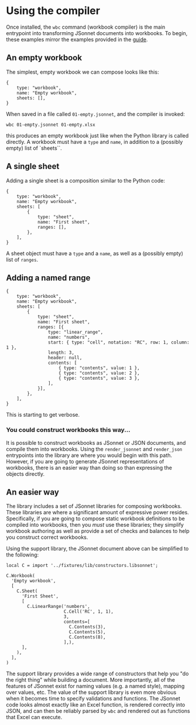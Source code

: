 # Using the compiler

Once installed, the `wbc` command (workbook compiler) is the main entrypoint into transforming JSonnet documents into workbooks. To begin, these examples mirror the examples provided in the [guide](guide.md).

## An empty workbook

The simplest, empty workbook we can compose looks like this:

```jsonnet
{
    type: "workbook",
    name: "Empty workbook",
    sheets: [],
}
```

When saved in a file called `01-empty.jsonnet`, and the compiler is invoked:

```
wbc 01-empty.jsonnet 01-empty.xlsx
```

this produces an empty workbook just like when the Python library is called directly. A workbook must have a `type` and `name`, in addition to a (possibly empty) list of `sheets``.

## A single sheet

Adding a single sheet is a composition similar to the Python code:

```
{
    type: "workbook",
    name: "Empty workbook",
    sheets: [
        {
            type: "sheet",
            name: "First sheet",
            ranges: [],
        },
    ],
}
```

A sheet object must have a `type` and a `name`, as well as a (possibly empty) list of `ranges`.

## Adding a named range


```
{
    type: "workbook",
    name: "Empty workbook",
    sheets: [
        {
            type: "sheet",
            name: "First sheet",
            ranges: [{
                type: "linear_range",
                name: "numbers",
                start: { type: "cell", notation: "RC", row: 1, column: 1 },
                length: 3,
                header: null,
                contents: [
                    { type: "contents", value: 1 },
                    { type: "contents", value: 2 },
                    { type: "contents", value: 3 },
                ],
            }],
        },
    ],
}
```

This is starting to get verbose.

### You could construct workbooks this way...

It is possible to construct workbooks as JSonnet or JSON documents, and compile them into workbooks. Using the `render_jsonnet` and `render_json` entrypoints into the library are where you would begin with this path. However, if you are going to generate JSonnet representations of workbooks, there is an easier way than doing so than expressing the objects directly.

## An easier way

The library includes a set of JSonnet libraries for composing workbooks. These libraries are where a significant amount of expressive power resides. Specifically, if you are going to compose static workbook definitions to be compiled into workbooks, then you *must* use these libraries; they simplify workbook authoring as well as provide a set of checks and balances to help you construct correct workbooks.

Using the support library, the JSonnet document above can be simplified to the following:

```
local C = import '../fixtures/lib/constructors.libsonnet';

C.Workbook(
  'Empty workbook',
  [
    C.Sheet(
      'First Sheet',
      [
        C.LinearRange('numbers',
                      C.Cell('RC', 1, 1),
                      3,
                      contents=[
                        C.Contents(3),
                        C.Contents(5),
                        C.Contents(8),
                      ],),
      ],
    ),
  ],
)
```

The support library provides a wide range of constructors that help you "do the right thing" while building a document. More importantly, all of the features of JSonnet exist for naming values (e.g. a named style), mapping over values, etc. The value of the support library is even more obvious when it becomes time to specify validations and functions. The JSonnet code looks almost exactly like an Excel function, is rendered correctly into JSON, and can then be reliably parsed by `wbc` and rendered out as functions that Excel can execute.
